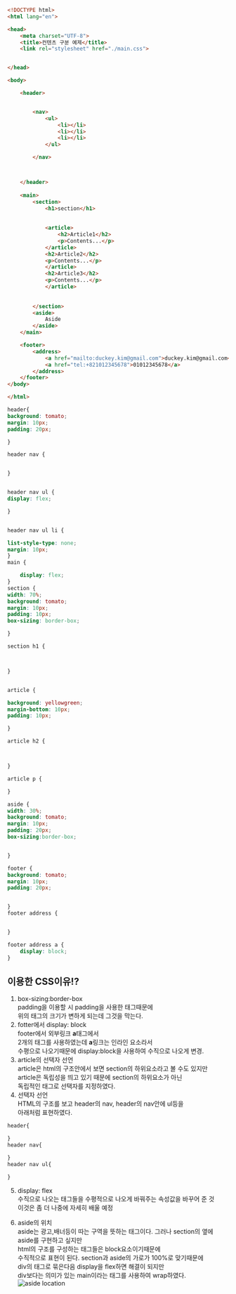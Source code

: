 ```html
<!DOCTYPE html>
<html lang="en">

<head>
    <meta charset="UTF-8">
    <title>컨텐츠 구분 예제</title>
    <link rel="stylesheet" href="./main.css">


</head>

<body>

    <header>


        <nav>
            <ul>
                <li></li>
                <li></li>
                <li></li>
            </ul>

        </nav>



    </header>
    
    <main>
        <section>
            <h1>section</h1>
    
    
            <article>
                <h2>Article1</h2>
                <p>Contents...</p>
            </article>
            <h2>Article2</h2>
            <p>Contents...</p>
            </article>
            <h2>Article3</h2>
            <p>Contents...</p>
            </article>
    
    
        </section>
        <aside>
            Aside
        </aside>
    </main>

    <footer>
        <address>
            <a href="mailto:duckey.kim@gmail.com">duckey.kim@gmail.com</a>
            <a href="tel:+821012345678">01012345678</a>
        </address>
    </footer>
</body>

</html>
```


```css
header{
background: tomato;
margin: 10px;
padding: 20px;

}

header nav {


}


header nav ul {
display: flex;

}


header nav ul li {

list-style-type: none;
margin: 10px;
}
main {

    display: flex;
}
section {
width: 70%;
background: tomato;
margin: 10px;
padding: 10px;
box-sizing: border-box;

}

section h1 {



}


article {

background: yellowgreen;
margin-bottom: 10px;
padding: 10px;

}

article h2 {



}

article p {

}

aside {
width: 30%;
background: tomato;
margin: 10px;
padding: 20px;
box-sizing:border-box;


}

footer {
background: tomato;
margin: 10px;
padding: 20px;


}
footer address {


}

footer address a {
    display: block;
}
```
## 이용한 CSS이유!?  
1. box-sizing:border-box   
padding을 이용할 시 padding을 사용한 태그때문에  
위의 태그의 크기가 변하게 되는데 그것을 막는다.  
2. fotter에서 display: block  
footer에서 외부링크 **a**태그에서  
2개의 태그를 사용하였는데 **a**링크는 인라인 요소라서  
수평으로 나오기때문에 display:block을 사용하여 수직으로 나오게 변경.  
3. article의 선택자 선언  
article은 html의 구조안에서 보면 section의 하위요소라고 볼 수도 있지만  
article은 독립성을 띄고 있기 때문에 section의 하위요소가 아닌  
독립적인 태그로 선택자를 지정하였다.  
4. 선택자 선언  
HTML의 구조를 보고 header의 nav, header의 nav안에 ul등을  
아래처럼 표현하였다.

```css 
header{

}
header nav{

}
header nav ul{

}
```  
5. display: flex  
수직으로 나오는 태그들을 수평적으로 나오게 바꿔주는 속성값을 바꾸어 준 것  
이것은 좀 더 나중에 자세히 배울 예정


5. aside의 위치  
aside는 광고,배너등이 따는 구역을 뜻하는 태그이다.
그러나 section의 옆에 aside를 구현하고 싶지만  
html의 구조를 구성하는 태그들은 block요소이기때문에  
수직적으로 표현이 된다. section과 aside의 가로가 100%로 맞기때문에  
div의 태그로 묶은다음 display을 flex하면 해결이 되지만  
div보다는 의미가 있는 main이라는 태그를 사용하여 wrap하였다.
![aside location]("./aside.png")


